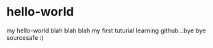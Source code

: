 # hello-world
my hello-world blah blah blah my first tuturial learning github...bye bye sourcesafe :) 
